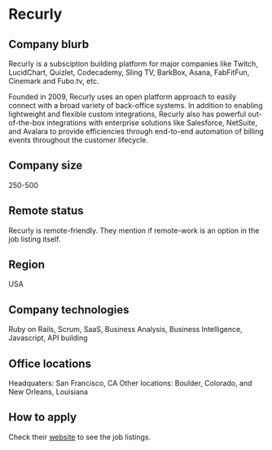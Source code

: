 # Recurly

## Company blurb

Recurly is a subsciption building platform for major companies like Twitch, LucidChart, Quizlet, Codecademy, Sling TV, BarkBox, Asana, FabFitFun, Cinemark and Fubo.tv, etc.

Founded in 2009, Recurly uses an open platform approach to easily connect with a broad variety of back-office systems. In addition to enabling lightweight and flexible custom integrations, Recurly also has powerful out-of-the-box integrations with enterprise solutions like Salesforce, NetSuite, and Avalara to provide efficiencies through end-to-end automation of billing events throughout the customer lifecycle.

## Company size

250-500

## Remote status

Recurly is remote-friendly. They mention if remote-work is an option in the job listing itself.

## Region

USA

## Company technologies

Ruby on Rails, Scrum, SaaS, Business Analysis, Business Intelligence, Javascript, API building

## Office locations

Headquaters: San Francisco, CA
Other locations: Boulder, Colorado, and New Orleans, Louisiana

## How to apply

Check their [website](https://recurly.com/jobs/) to see the job listings.
